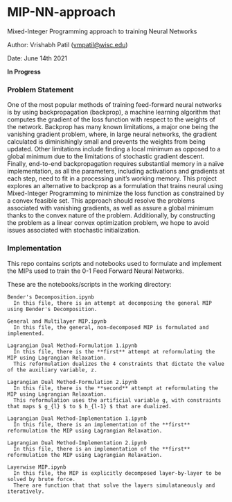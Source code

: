 # MIP-NN-approach
Mixed-Integer Programming approach to training Neural Networks

Author: Vrishabh Patil (vmpatil@wisc.edu)

Date: June 14th 2021

**In Progress**

### Problem Statement ###

  One of the most popular methods of training feed-forward neural networks is by using backpropagation (backprop), a machine learning algorithm that computes the gradient of the loss function with respect to the weights of the network. Backprop has many known limitations, a major one being the vanishing gradient problem, where, in large neural networks, the gradient calculated is diminishingly small and prevents the weights from being updated. Other limitations include finding a local minimum as opposed to a global minimum due to the limitations of stochastic gradient descent. Finally, end-to-end backpropagation requires substantial memory in a naïve implementation, as all the parameters, including activations and gradients at each step, need to fit in a processing unit’s working memory. This project explores an alternative to backprop as a formulation that trains neural using Mixed-Integer Programming to minimize the loss function as constrained by a convex feasible set. This approach should resolve the problems associated with vanishing gradients, as well as assure a global minimum thanks to the convex nature of the problem. Additionally, by constructing the problem as a linear convex optimization problem, we hope to avoid issues associated with stochastic initialization.

### Implementation

This repo contains scripts and notebooks used to formulate and implement the MIPs used to train the 0-1 Feed Forward Neural Networks.

These are the notebooks/scripts in the working directory:

```
Bender's Decomposition.ipynb
  In this file, there is an attempt at decomposing the general MIP using Bender's Decomposition.

General and Multilayer MIP.ipynb
  In this file, the general, non-decomposed MIP is formulated and implemented.

Lagrangian Dual Method-Formulation 1.ipynb
  In this file, there is the **first** attempt at reformulating the MIP using Lagrangian Relaxation.
  This reformulation dualizes the 4 constraints that dictate the value of the auxiliary variable, z.
  
Lagrangian Dual Method-Formulation 2.ipynb
  In this file, there is the **second** attempt at reformulating the MIP using Lagrangian Relaxation.
  This reformulation uses the artificial variable g, with constraints that maps $ g_{l} $ to $ h_{l-1} $ that are dualized.
  
Lagrangian Dual Method-Implementation 1.ipynb
  In this file, there is an implementation of the **first** reformulation the MIP using Lagrangian Relaxation.
  
Lagrangian Dual Method-Implementation 2.ipynb
  In this file, there is an implementation of the **first** reformulation the MIP using Lagrangian Relaxation.  

Layerwise MIP.ipynb
  In this file, the MIP is explicitly decomposed layer-by-layer to be solved by brute force.
  There are function that that solve the layers simulataneously and iteratively.

```
